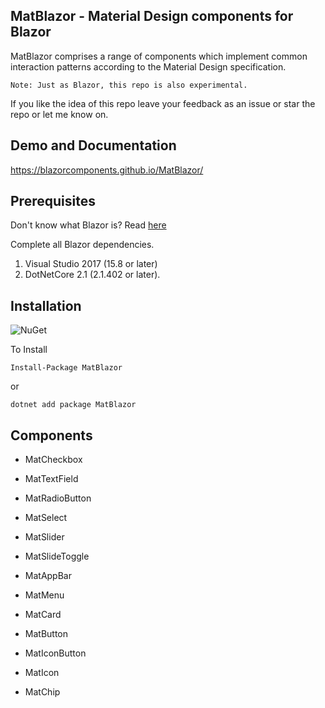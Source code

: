 ## MatBlazor - Material Design components for Blazor

MatBlazor comprises a range of components which implement common interaction patterns according to the Material Design specification.

```
Note: Just as Blazor, this repo is also experimental.
```

If you like the idea of this repo leave your feedback as an issue or star the repo or let me know on.

## Demo and Documentation
https://blazorcomponents.github.io/MatBlazor/


## Prerequisites

Don't know what Blazor is? Read [here](https://github.com/aspnet/Blazor)

Complete all Blazor dependencies.

1. Visual Studio 2017 (15.8 or later)
2. DotNetCore 2.1 (2.1.402 or later).


## Installation 

![NuGet](https://img.shields.io/nuget/v/MatBlazor.svg)


To Install 

```
Install-Package MatBlazor
```
or 
```
dotnet add package MatBlazor
```

## Components

- MatCheckbox
- MatTextField
- MatRadioButton
- MatSelect
- MatSlider
- MatSlideToggle

- MatAppBar
- MatMenu

- MatCard

- MatButton
- MatIconButton
- MatIcon
- MatChip